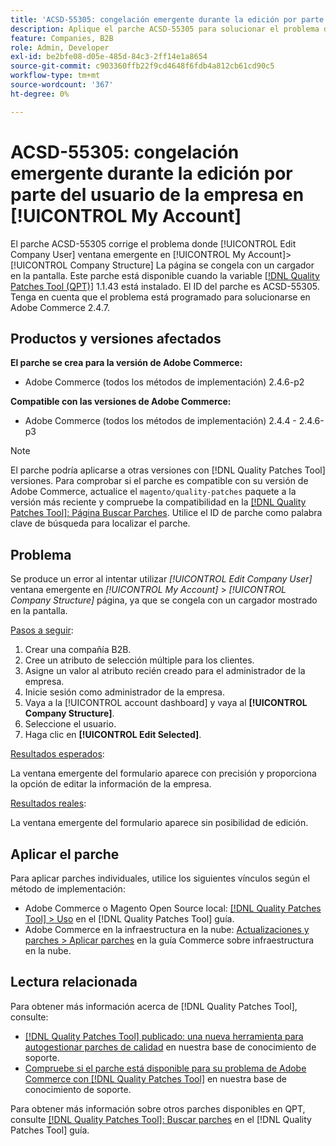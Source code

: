 ```yaml
---
title: 'ACSD-55305: congelación emergente durante la edición por parte del usuario de la empresa en [!UICONTROL My Account]'
description: Aplique el parche ACSD-55305 para solucionar el problema de Adobe Commerce donde [!UICONTROL Edit Company User] ventana emergente en [!UICONTROL My Account] &gt; [!UICONTROL Company Structure] La página se congela con un cargador en la pantalla.
feature: Companies, B2B
role: Admin, Developer
exl-id: be2bfe08-d05e-485d-84c3-2ff14e1a8654
source-git-commit: c903360ffb22f9cd4648f6fdb4a812cb61cd90c5
workflow-type: tm+mt
source-wordcount: '367'
ht-degree: 0%

---
```


# ACSD-55305: congelación emergente durante la edición por parte del usuario de la empresa en [!UICONTROL My Account]

El parche ACSD-55305 corrige el problema donde  [!UICONTROL Edit Company User] ventana emergente en [!UICONTROL My Account]> [!UICONTROL Company Structure] La página se congela con un cargador en la pantalla. Este parche está disponible cuando la variable [[!DNL Quality Patches Tool (QPT)]](/help/announcements/adobe-commerce-announcements/magento-quality-patches-released-new-tool-to-self-serve-quality-patches.md) 1.1.43 está instalado. El ID del parche es ACSD-55305. Tenga en cuenta que el problema está programado para solucionarse en Adobe Commerce 2.4.7.

## Productos y versiones afectados

**El parche se crea para la versión de Adobe Commerce:**

* Adobe Commerce (todos los métodos de implementación) 2.4.6-p2

**Compatible con las versiones de Adobe Commerce:**

* Adobe Commerce (todos los métodos de implementación) 2.4.4 - 2.4.6-p3

>[!NOTE]
>
>El parche podría aplicarse a otras versiones con [!DNL Quality Patches Tool] versiones. Para comprobar si el parche es compatible con su versión de Adobe Commerce, actualice el `magento/quality-patches` paquete a la versión más reciente y compruebe la compatibilidad en la [[!DNL Quality Patches Tool]: Página Buscar Parches](https://experienceleague.adobe.com/tools/commerce-quality-patches/index.html). Utilice el ID de parche como palabra clave de búsqueda para localizar el parche.

## Problema

Se produce un error al intentar utilizar *[!UICONTROL Edit Company User]* ventana emergente en *[!UICONTROL My Account]* > *[!UICONTROL Company Structure]* página, ya que se congela con un cargador mostrado en la pantalla.

<u>Pasos a seguir</u>:

1. Crear una compañía B2B.
1. Cree un atributo de selección múltiple para los clientes.
1. Asigne un valor al atributo recién creado para el administrador de la empresa.
1. Inicie sesión como administrador de la empresa.
1. Vaya a la [!UICONTROL account dashboard] y vaya al **[!UICONTROL Company Structure]**.
1. Seleccione el usuario.
1. Haga clic en **[!UICONTROL Edit Selected]**.

<u>Resultados esperados</u>:

La ventana emergente del formulario aparece con precisión y proporciona la opción de editar la información de la empresa.

<u>Resultados reales</u>:

La ventana emergente del formulario aparece sin posibilidad de edición.

## Aplicar el parche

Para aplicar parches individuales, utilice los siguientes vínculos según el método de implementación:

* Adobe Commerce o Magento Open Source local: [[!DNL Quality Patches Tool] > Uso](https://experienceleague.adobe.com/docs/commerce-operations/tools/quality-patches-tool/usage.html) en el [!DNL Quality Patches Tool] guía.
* Adobe Commerce en la infraestructura en la nube: [Actualizaciones y parches > Aplicar parches](https://experienceleague.adobe.com/docs/commerce-cloud-service/user-guide/develop/upgrade/apply-patches.html) en la guía Commerce sobre infraestructura en la nube.

## Lectura relacionada

Para obtener más información acerca de [!DNL Quality Patches Tool], consulte:

* [[!DNL Quality Patches Tool] publicado: una nueva herramienta para autogestionar parches de calidad](/help/announcements/adobe-commerce-announcements/magento-quality-patches-released-new-tool-to-self-serve-quality-patches.md) en nuestra base de conocimiento de soporte.
* [Compruebe si el parche está disponible para su problema de Adobe Commerce con [!DNL Quality Patches Tool]](/help/support-tools/patches-available-in-qpt-tool/check-patch-for-magento-issue-with-magento-quality-patches.md) en nuestra base de conocimiento de soporte.

Para obtener más información sobre otros parches disponibles en QPT, consulte [[!DNL Quality Patches Tool]: Buscar parches](https://experienceleague.adobe.com/tools/commerce-quality-patches/index.html) en el [!DNL Quality Patches Tool] guía.
